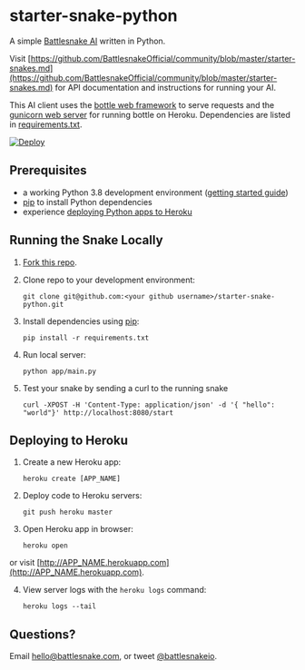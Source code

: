 # starter-snake-python

A simple [Battlesnake AI](http://play.battlesnake.com) written in Python.

Visit [https://github.com/BattlesnakeOfficial/community/blob/master/starter-snakes.md](https://github.com/BattlesnakeOfficial/community/blob/master/starter-snakes.md) for API documentation and instructions for running your AI.

This AI client uses the [bottle web framework](http://bottlepy.org/docs/dev/index.html) to serve requests and the [gunicorn web server](http://gunicorn.org/) for running bottle on Heroku. Dependencies are listed in [requirements.txt](requirements.txt).

[![Deploy](https://www.herokucdn.com/deploy/button.png)](https://heroku.com/deploy)

## Prerequisites

- a working Python 3.8 development environment ([getting started guide](http://hackercodex.com/guide/python-development-environment-on-mac-osx/))
- [pip](https://pip.pypa.io/en/latest/installing.html) to install Python dependencies
- experience [deploying Python apps to Heroku](https://devcenter.heroku.com/articles/getting-started-with-python#introduction)

## Running the Snake Locally

1. [Fork this repo](https://github.com/BattlesnakeOfficial/starter-snake-python/fork).

2. Clone repo to your development environment:

    ```shell
    git clone git@github.com:<your github username>/starter-snake-python.git
    ```

3. Install dependencies using [pip](https://pip.pypa.io/en/latest/installing.html):

    ```shell
    pip install -r requirements.txt
    ```

4. Run local server:

    ```shell
    python app/main.py
    ```

5. Test your snake by sending a curl to the running snake

    ```shell
    curl -XPOST -H 'Content-Type: application/json' -d '{ "hello": "world"}' http://localhost:8080/start
    ```

## Deploying to Heroku

1. Create a new Heroku app:

    ```shell
    heroku create [APP_NAME]
    ```

2. Deploy code to Heroku servers:

    ```shell
    git push heroku master
    ```

3. Open Heroku app in browser:

    ```shell
    heroku open
    ```

or visit [http://APP_NAME.herokuapp.com](http://APP_NAME.herokuapp.com).

4. View server logs with the `heroku logs` command:

    ```shell
    heroku logs --tail
    ```

## Questions?

Email [hello@battlesnake.com](mailto:hello@battlesnake.com), or tweet [@battlesnakeio](http://twitter.com/BattlesnakeOfficial).
